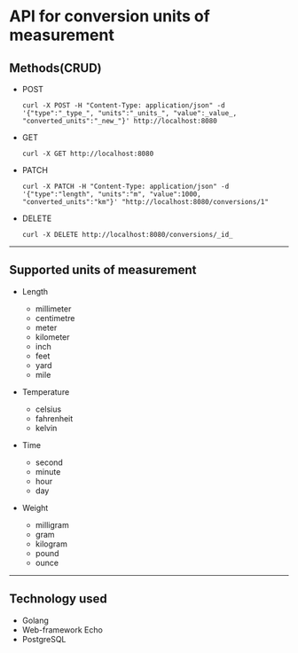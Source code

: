 # API for conversion  units of measurement

## Methods(CRUD)
- POST
  ```shell
  curl -X POST -H "Content-Type: application/json" -d '{"type":"_type_", "units":"_units_", "value":_value_, "converted_units":"_new_"}' http://localhost:8080 
  ```
  
- GET
  ```shell
  curl -X GET http://localhost:8080
  ```

- PATCH
  ```shell
  curl -X PATCH -H "Content-Type: application/json" -d '{"type":"length", "units":"m", "value":1000, "converted_units":"km"}' "http://localhost:8080/conversions/1"
  ```

- DELETE
  ```shell
  curl -X DELETE http://localhost:8080/conversions/_id_
  ```
***

## Supported units of measurement
- Length
  - millimeter
  - centimetre
  - meter
  - kilometer
  - inch
  - feet
  - yard
  - mile
    
- Temperature
  - celsius
  - fahrenheit
  - kelvin
    
- Time
  - second
  - minute
  - hour
  - day
    
- Weight
  - milligram
  - gram
  - kilogram
  - pound
  - ounce

***

## Technology used
- Golang
- Web-framework Echo 
- PostgreSQL

    
